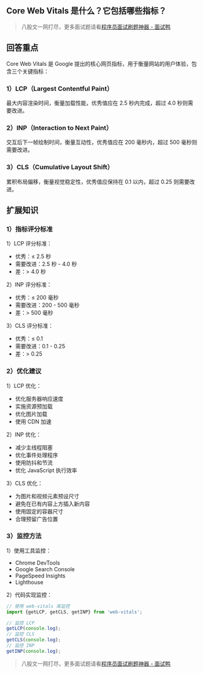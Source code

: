 ## Core Web Vitals 是什么？它包括哪些指标？
> 八股文一网打尽，更多面试题请看[程序员面试刷题神器 - 面试鸭](https://www.mianshiya.com/)

## 回答重点

Core Web Vitals 是 Google 提出的核心网页指标，用于衡量网站的用户体验，包含三个关键指标：

### 1）LCP（Largest Contentful Paint）

最大内容渲染时间，衡量加载性能，优秀值应在 2.5 秒内完成，超过 4.0 秒则需要改进。

### 2）INP（Interaction to Next Paint）

交互后下一帧绘制时间，衡量互动性，优秀值应在 200 毫秒内，超过 500 毫秒则需要改进。

### 3）CLS（Cumulative Layout Shift）

累积布局偏移，衡量视觉稳定性，优秀值应保持在 0.1 以内，超过 0.25 则需要改进。

## 扩展知识

### 1）指标评分标准

1）LCP 评分标准：

- 优秀：≤ 2.5 秒
- 需要改进：2.5 秒 - 4.0 秒
- 差：> 4.0 秒

2）INP 评分标准：

- 优秀：≤ 200 毫秒
- 需要改进：200 - 500 毫秒
- 差：> 500 毫秒

3）CLS 评分标准：

- 优秀：≤ 0.1
- 需要改进：0.1 - 0.25
- 差：> 0.25

### 2）优化建议

1）LCP 优化：

- 优化服务器响应速度
- 实施资源预加载
- 优化图片加载
- 使用 CDN 加速

2）INP 优化：

- 减少主线程阻塞
- 优化事件处理程序
- 使用防抖和节流
- 优化 JavaScript 执行效率

3）CLS 优化：

- 为图片和视频元素预设尺寸
- 避免在已有内容上方插入新内容
- 使用固定的容器尺寸
- 合理预留广告位置

### 3）监控方法

1）使用工具监控：

- Chrome DevTools
- Google Search Console
- PageSpeed Insights
- Lighthouse

2）代码实现监控：

```javascript
// 使用 web-vitals 库监控
import {getLCP, getCLS, getINP} from 'web-vitals';

// 监控 LCP
getLCP(console.log);
// 监控 CLS
getCLS(console.log);
// 监控 INP
getINP(console.log);
```


> 八股文一网打尽，更多面试题请看[程序员面试刷题神器 - 面试鸭](https://www.mianshiya.com/)
